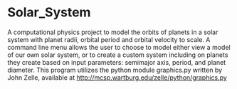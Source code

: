 # Solar_System
A computational physics project to model the orbits of planets in a solar system with planet radii, orbital period and orbital velocity
to scale. A command line menu allows the user to choose to model either view a model of our own solar system, or to create a custom
system including on planets they create based on input parameters: semimajor axis, period, and planet diameter.
This program utilizes the python module graphics.py written by John Zelle, available at http://mcsp.wartburg.edu/zelle/python/graphics.py

